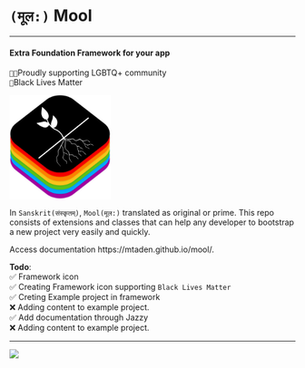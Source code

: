 # **`(मूल:)` Mool**
-------

#### Extra Foundation Framework for your app

`🏳️‍🌈`Proudly supporting LGBTQ+ community  <br>
`🏴`Black Lives Matter 

<img title="" src="./Mool.png" alt="Mool Logo" align="center" width="178">

In `Sanskrit(संस्कृतम्)`, `Mool(मूल:)` translated as original or prime. This repo consists of extensions and classes that can help any developer to bootstrap a new project very easily and quickly.
<p>
Access documentation <a ref="https://mtaden.github.io/mool/" _target=blank>https://mtaden.github.io/mool/</a>.

**Todo**: <br>
✅ Framework icon <br>
✅ Creating Framework icon supporting `Black Lives Matter`<br>
✅ Creting Example project in framework <br>
❌ Adding content to example project. <br>
✅ Add documentation through Jazzy <br>
❌ Adding content to example project. <br>


<!-- All visible code above this line -->
---
<!-- invisible tracking pixel from segment.io -->
<img src="https://api.segment.io/v1/pixel/track?data=ewogICJ3cml0ZUtleSI6ICJlUXhIQm1ucDBHZFpLM1I2S1VHc01EWUJ1YUJ5RGlhSiIsCiAgInVzZXJJZCI6ICJnaXRodWJfdXNlciIsCiAgInJlcG8iOiAiTW9vbCIsCiAgImV2ZW50IjogInBhZ2UgdmlzaXQiLAogICJwcm9wZXJ0aWVzIjogewogICAgIndlYnNpdGUiOiAiaHR0cHM6Ly9naXRodWIuY29tL210YWRlbi9tb29sIgogIH0KfQ==">
<!-- end here --> 
